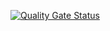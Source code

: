 [![Quality Gate Status](https://sonarcloud.io/api/project_badges/measure?project=ahajizade_cicdworkshop1&metric=alert_status)](https://sonarcloud.io/summary/new_code?id=ahajizade_cicdworkshop1)
